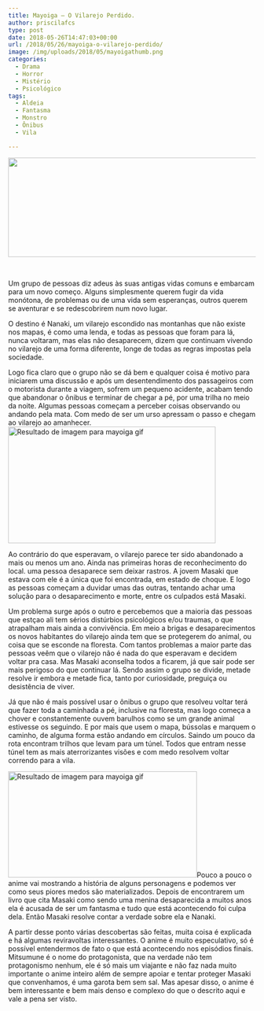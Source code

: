 ```yaml
---
title: Mayoiga – O Vilarejo Perdido.
author: priscilafcs
type: post
date: 2018-05-26T14:47:03+00:00
url: /2018/05/26/mayoiga-o-vilarejo-perdido/
image: /img/uploads/2018/05/mayoigathumb.png
categories:
  - Drama
  - Horror
  - Mistério
  - Psicológico
tags:
  - Aldeia
  - Fantasma
  - Monstro
  - Ônibus
  - Vila

---
```

<img class="size-full wp-image-480 aligncenter" src="/img/uploads/2018/05/mayoiga-banner.png" alt="" width="700" height="202" srcset="/img/uploads/2018/05/mayoiga-banner.png 700w, /img/uploads/2018/05/mayoiga-banner-300x87.png 300w" sizes="(max-width: 700px) 100vw, 700px" />

&nbsp;

Um grupo de pessoas diz adeus às suas antigas vidas comuns e embarcam para um novo começo. Alguns simplesmente querem fugir da vida monótona, de problemas ou de uma vida sem esperanças, outros querem se aventurar e se redescobrirem num novo lugar.

O destino é Nanaki, um vilarejo escondido nas montanhas que não existe nos mapas, é como uma lenda, e todas as pessoas que foram para lá, nunca voltaram, mas elas não desaparecem, dizem que continuam vivendo no vilarejo de uma forma diferente, longe de todas as regras impostas pela sociedade.

Logo fica claro que o grupo não se dá bem e qualquer coisa é motivo para iniciarem uma discussão e após um desentendimento dos passageiros com o motorista durante a viagem, sofrem um pequeno acidente, acabam tendo que abandonar o ônibus e terminar de chegar a pé, por uma trilha no meio da noite. Algumas pessoas começam a perceber coisas observando ou andando pela mata. Com medo de ser um urso apressam o passo e chegam ao vilarejo ao amanhecer.<img class="irc_mi alignright" src="https://static1.squarespace.com/static/57f81d97440243944ef3eeae/5801d57b379f94d40a474c10/5801d6c0379f94d40a476257/1476515520517/Mayoiga-034.gif?format=original" alt="Resultado de imagem para mayoiga gif" width="422" height="237" />

Ao contrário do que esperavam, o vilarejo parece ter sido abandonado a mais ou menos um ano. Ainda nas primeiras horas de reconhecimento do local. uma pessoa desaparece sem deixar rastros. A jovem Masaki que estava com ele é a única que foi encontrada, em estado de choque. E logo as pessoas começam a duvidar umas das outras, tentando achar uma solução para o desaparecimento e morte, entre os culpados está Masaki.

Um problema surge após o outro e percebemos que a maioria das pessoas que estçao ali tem sérios distúrbios psicológicos e/ou traumas, o que atrapalham mais ainda a convivência. Em meio a brigas e desaparecimentos os novos habitantes do vilarejo ainda tem que se protegerem do animal, ou coisa que se esconde na floresta. Com tantos problemas a maior parte das pessoas veêm que o vilarejo não é nada do que esperavam e decidem voltar pra casa. Mas Masaki aconselha todos a ficarem, já que sair pode ser mais perigoso do que continuar lá. Sendo assim o grupo se divide, metade resolve ir embora e metade fica, tanto por curiosidade, preguiça ou desistência de viver.

Já que não é mais possível usar o ônibus o grupo que resolveu voltar terá que fazer toda a caminhada a pé, inclusive na floresta, mas logo começa a chover e constantemente ouvem barulhos como se um grande animal estivesse os seguindo. E por mais que usem o mapa, bússolas e marquem o caminho, de alguma forma estão andando em círculos. Saindo um pouco da rota encontram trilhos que levam para um túnel. Todos que entram nesse túnel tem as mais aterrorizantes visões e com medo resolvem voltar correndo para a vila.

<img class="irc_mi alignleft" src="https://media.giphy.com/media/DSaV5tOGQkmKA/giphy.gif" alt="Resultado de imagem para mayoiga gif" width="384" height="216" />Pouco a pouco o anime vai mostrando a história de alguns personagens e podemos ver como seus piores medos são materializados. Depois de encontrarem um livro que cita Masaki como sendo uma menina desaparecida a muitos anos ela é acusada de ser um fantasma e tudo que está acontecendo foi culpa dela. Então Masaki resolve contar a verdade sobre ela e Nanaki.

A partir desse ponto várias descobertas são feitas, muita coisa é explicada e há algumas reviravoltas interessantes. O anime é muito especulativo, só é possível entendermos de fato o que está acontecendo nos episódios finais. Mitsumune é o nome do protagonista, que na verdade não tem protagonismo nenhum, ele é só mais um viajante e não faz nada muito importante o anime inteiro além de sempre apoiar e tentar proteger Masaki que convenhamos, é uma garota bem sem sal. Mas apesar disso, o anime é bem interessante e bem mais denso e complexo do que o descrito aqui e vale a pena ser visto.

&nbsp;